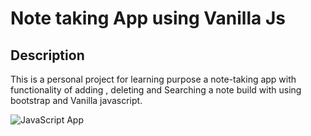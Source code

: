 # Note taking App using Vanilla Js

## Description

This is a personal project for learning purpose a note-taking app with functionality of adding , deleting and Searching a note build with using bootstrap and Vanilla javascript.

![JavaScript App](https://github.com/Denver44/Notes-Taking-App-Js-Project/blob/master/img.png)
